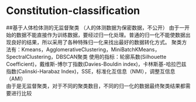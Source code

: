 # Constitution-classification
##基于人体检体测的无监督聚类
（人的体测数据为保密数据，不公开）
由于一开始的数据不能直接作为训练数据，要经过归一化处理。普通的归一化不能使数据出现良好的结果，所以采用了各种特殊归一化来找出最好的数据转化方式。
聚类方法有：Kmeans，AgglomerativeClustering，MiniBatchKMeans，SpectralClustering，DBSCAN聚类
使用的指标：轮廓系数(Silhouette Coefficient)，戴维斯-博尔丁指数(Davies-Bouldin index)，卡林斯基-哈拉巴兹指数(Calinski-Harabaz Index)，SSE，标准化互信息（NMI），调整互信息（AMI）	
由于是无监督聚类，对于不同的聚类数目，不同的归一化的数据最终聚类结果都需要进行比较
